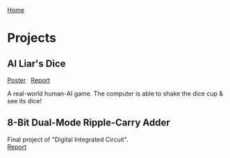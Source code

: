 [Home](index.md)
# Projects
## AI Liar's Dice
[Poster](AI_Liar_Dice_Poster.jpg) &nbsp; [Report](AI_DICE_Final_Report.pdf)

<!-- <img src="liar_dice.png" alt="dice" width="500"/>  -->

A real-world human-AI game. The computer is able to shake the dice cup & see its dice!


## 8-Bit Dual-Mode Ripple-Carry Adder
Final project of "Digital Integrated Circuit". \
[Report](Adder.pdf)
